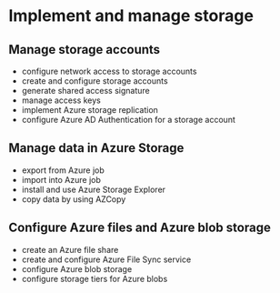 # Implement and manage storage

## Manage storage accounts

* configure network access to storage accounts
* create and configure storage accounts
* generate shared access signature
* manage access keys
* implement Azure storage replication
* configure Azure AD Authentication for a storage account

## Manage data in Azure Storage

* export from Azure job
* import into Azure job
* install and use Azure Storage Explorer
* copy data by using AZCopy

## Configure Azure files and Azure blob storage

* create an Azure file share
* create and configure Azure File Sync service
* configure Azure blob storage
* configure storage tiers for Azure blobs